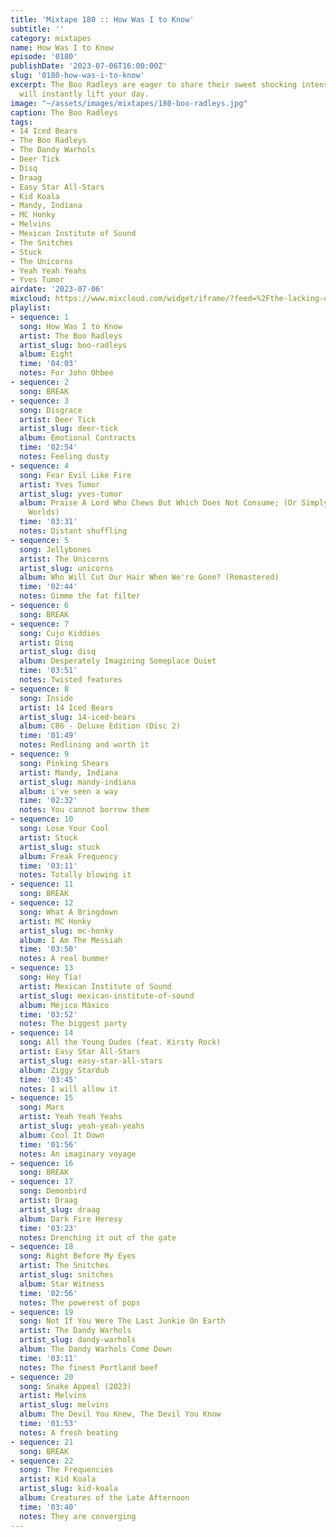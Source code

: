 ```yaml
---
title: 'Mixtape 180 :: How Was I to Know'
subtitle: ''
category: mixtapes
name: How Was I to Know
episode: '0180'
publishDate: '2023-07-06T16:00:00Z'
slug: '0180-how-was-i-to-know'
excerpt: The Boo Radleys are eager to share their sweet shocking intensity and it
  will instantly lift your day.
image: "~/assets/images/mixtapes/180-boo-radleys.jpg"
caption: The Boo Radleys
tags:
- 14 Iced Bears
- The Boo Radleys
- The Dandy Warhols
- Deer Tick
- Disq
- Draag
- Easy Star All-Stars
- Kid Koala
- Mandy, Indiana
- MC Honky
- Melvins
- Mexican Institute of Sound
- The Snitches
- Stuck
- The Unicorns
- Yeah Yeah Yeahs
- Yves Tumor
airdate: '2023-07-06'
mixcloud: https://www.mixcloud.com/widget/iframe/?feed=%2Fthe-lacking-org%2Fejcdks-180-how-was-i-to-know%2F&hide_artwork=1&hide_cover=1&light=1
playlist:
- sequence: 1
  song: How Was I to Know
  artist: The Boo Radleys
  artist_slug: boo-radleys
  album: Eight
  time: '04:03'
  notes: For John Ohbee
- sequence: 2
  song: BREAK
- sequence: 3
  song: Disgrace
  artist: Deer Tick
  artist_slug: deer-tick
  album: Emotional Contracts
  time: '02:54'
  notes: Feeling dusty
- sequence: 4
  song: Fear Evil Like Fire
  artist: Yves Tumor
  artist_slug: yves-tumor
  album: Praise A Lord Who Chews But Which Does Not Consume; (Or Simply, Hot Between
    Worlds)
  time: '03:31'
  notes: Distant shuffling
- sequence: 5
  song: Jellybones
  artist: The Unicorns
  artist_slug: unicorns
  album: Who Will Cut Our Hair When We're Gone? (Remastered)
  time: '02:44'
  notes: Gimme the fat filter
- sequence: 6
  song: BREAK
- sequence: 7
  song: Cujo Kiddies
  artist: Disq
  artist_slug: disq
  album: Desperately Imagining Someplace Quiet
  time: '03:51'
  notes: Twisted features
- sequence: 8
  song: Inside
  artist: 14 Iced Bears
  artist_slug: 14-iced-bears
  album: C86 - Deluxe Edition (Disc 2)
  time: '01:49'
  notes: Redlining and worth it
- sequence: 9
  song: Pinking Shears
  artist: Mandy, Indiana
  artist_slug: mandy-indiana
  album: i've seen a way
  time: '02:32'
  notes: You cannot borrow them
- sequence: 10
  song: Lose Your Cool
  artist: Stuck
  artist_slug: stuck
  album: Freak Frequency
  time: '03:11'
  notes: Totally blowing it
- sequence: 11
  song: BREAK
- sequence: 12
  song: What A Bringdown
  artist: MC Honky
  artist_slug: mc-honky
  album: I Am The Messiah
  time: '03:50'
  notes: A real bummer
- sequence: 13
  song: Hey Tía!
  artist: Mexican Institute of Sound
  artist_slug: mexican-institute-of-sound
  album: Méjico Máxico
  time: '03:52'
  notes: The biggest party
- sequence: 14
  song: All the Young Dudes (feat. Kirsty Rock)
  artist: Easy Star All-Stars
  artist_slug: easy-star-all-stars
  album: Ziggy Stardub
  time: '03:45'
  notes: I will allow it
- sequence: 15
  song: Mars
  artist: Yeah Yeah Yeahs
  artist_slug: yeah-yeah-yeahs
  album: Cool It Down
  time: '01:56'
  notes: An imaginary voyage
- sequence: 16
  song: BREAK
- sequence: 17
  song: Demonbird
  artist: Draag
  artist_slug: draag
  album: Dark Fire Heresy
  time: '03:23'
  notes: Drenching it out of the gate
- sequence: 18
  song: Right Before My Eyes
  artist: The Snitches
  artist_slug: snitches
  album: Star Witness
  time: '02:56'
  notes: The powerest of pops
- sequence: 19
  song: Not If You Were The Last Junkie On Earth
  artist: The Dandy Warhols
  artist_slug: dandy-warhols
  album: The Dandy Warhols Come Down
  time: '03:11'
  notes: The finest Portland beef
- sequence: 20
  song: Snake Appeal (2023)
  artist: Melvins
  artist_slug: melvins
  album: The Devil You Knew, The Devil You Know
  time: '01:53'
  notes: A fresh beating
- sequence: 21
  song: BREAK
- sequence: 22
  song: The Frequencies
  artist: Kid Koala
  artist_slug: kid-koala
  album: Creatures of the Late Afternoon
  time: '03:40'
  notes: They are converging
---
```


